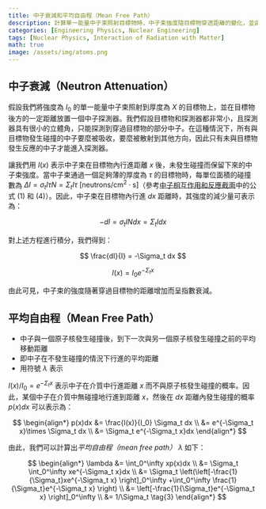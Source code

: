 ```yaml
---
title: 中子衰減和平均自由程（Mean Free Path）
description: 計算單一能量中子束照射目標物時，中子束強度隨目標物穿透距離的變化，並由此推導中子的平均自由程。
categories: [Engineering Physics, Nuclear Engineering]
tags: [Nuclear Physics, Interaction of Radiation with Matter]
math: true
image: /assets/img/atoms.png
---
```

## 中子衰減（Neutron Attenuation）
假設我們將強度為 $I_0$ 的單一能量中子束照射到厚度為 $X$ 的目標物上，並在目標物後方的一定距離放置一個中子探測器。我們假設目標物和探測器都非常小，且探測器具有很小的立體角，只能探測到穿過目標物的部分中子。在這種情況下，所有與目標物發生碰撞的中子要麼被吸收，要麼被散射到其他方向，因此只有未與目標物發生反應的中子才能進入探測器。

讓我們用 $I(x)$ 表示中子束在目標物內行進距離 $x$ 後，未發生碰撞而保留下來的中子束強度。當中子束通過一個足夠薄的厚度為 $\tau$ 的目標物時，每單位面積的碰撞數為 $\Delta I = \sigma_t I\tau N = \Sigma_t I\tau \ \text{[neutrons/cm}^2\cdot\text{s]}$（參考[中子相互作用和反應截面](/posts/Neutron-Interactions-and-Cross-sections/#截面cross-section-或微觀截面microscopic-cross-section)中的公式 (1) 和 (4)）。因此，中子束在目標物內行進 $dx$ 距離時，其強度的減少量可表示為：

$$ -dI = \sigma_t IN dx = \Sigma_t I dx \tag{1} $$

對上述方程進行積分，我們得到：

$$ \frac{dI}{I} = -\Sigma_t dx $$

$$ I(x) = I_0e^{-\Sigma_t x} \tag{2} $$

由此可見，中子束的強度隨著穿過目標物的距離增加而呈指數衰減。

## 平均自由程（Mean Free Path）
- 中子與一個原子核發生碰撞後，到下一次與另一個原子核發生碰撞之前的平均移動距離
- 即中子在不發生碰撞的情況下行進的平均距離
- 用符號 $\lambda$ 表示

$I(x)/I_0=e^{-\Sigma_t x}$ 表示中子在介質中行進距離 $x$ 而不與原子核發生碰撞的概率。因此，某個中子在介質中無碰撞地行進到距離 $x$，然後在 $dx$ 距離內發生碰撞的概率 $p(x)dx$ 可以表示為：

$$ \begin{align*}
p(x)dx &= \frac{I(x)}{I_0} \Sigma_t dx
\\ &= e^{-\Sigma_t x}\times \Sigma_t dx
\\ &= \Sigma_t e^{-\Sigma_t x}dx
\end{align*}
$$

由此，我們可以計算出*平均自由程（mean free path）* $\lambda$ 如下：

$$ \begin{align*}
\lambda &= \int_0^\infty xp(x)dx
\\ &= \Sigma_t \int_0^\infty xe^{-\Sigma_t x}dx
\\ &= \Sigma_t \left(\left[-\frac{1}{\Sigma_t}xe^{-\Sigma_t x} \right]_0^\infty +\int_0^\infty \frac{1}{\Sigma_t}e^{-\Sigma_t x} \right)
\\ &= \left[-\frac{1}{\Sigma_t}e^{-\Sigma_t x} \right]_0^\infty
\\ &= 1/\Sigma_t \tag{3}
\end{align*}
$$
